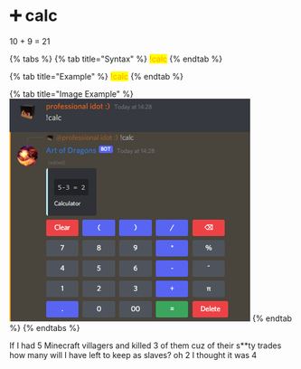 # ➕ calc

10 + 9 = 21

{% tabs %}
{% tab title="Syntax" %}
<mark style="color:orange;">!calc</mark>
{% endtab %}

{% tab title="Example" %}
<mark style="color:orange;">!calc</mark>
{% endtab %}

{% tab title="Image Example" %}
![](<../.gitbook/assets/image (22).png>)
{% endtab %}
{% endtabs %}

If I had 5 Minecraft villagers and killed 3 of them cuz of their s\*\*ty trades how many will I have left to keep as slaves? oh 2 I thought it was 4
